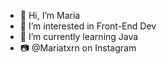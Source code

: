 - 👋 Hi, I’m Maria   
- 👀 I’m interested in Front-End Dev     
- 🌱 I’m currently learning Java
- 📷 @Mariatxrn on Instagram 

<!---
MariaLTN/MariaLTN is a ✨ special ✨ repository because its `README.md` (this file) appears on your GitHub profile.
You can click the Preview link to take a look at your changes.
--->
